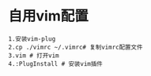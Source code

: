 自用vim配置<br>
====
    1.安装vim-plug
    2.cp ./vimrc ~/.vimrc# 复制vimrc配置文件
    3.vim # 打开vim
    4.:PlugInstall # 安装vim插件
